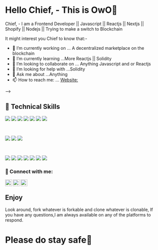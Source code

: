 # Hello Chief, - This is OwO👋

Chief, - I am a Frontend Developer || Javascript || Reactjs || Nextjs || Shopify || Nodejs || Trying to make a switch to Blockchain

It might interest you Chief to know that:-
- 🔭 I’m currently working on ... A decentralized marketplace on the blockchain 
- 🌱 I’m currently learning ...More Reactjs || Solidity
- 👯 I’m looking to collaborate on ... Anything Javascript and or Reactjs
- 🤔 I’m looking for help with ...Solidity
- 💬 Ask me about ...Anything
- 📫 How to reach me: ... [Website:](https://nsikakowo.xyz/)

-->

## 💼 Technical Skills

![](https://img.shields.io/badge/Code-React-informational?style=flat&logo=react&color=61DAFB)
![](https://img.shields.io/badge/Code-Redux-informational?style=flat&logo=Redux&color=764ABC)
![](https://img.shields.io/badge/Code-JavaScript-informational?style=flat&logo=JavaScript&color=F7DF1E)
![](https://img.shields.io/badge/Code-HTML5-informational?style=flat&logo=HTML5&color=E34F26)
![](https://img.shields.io/badge/Code-Node.js-informational?style=flat&logo=Node.js&color=green)
![](https://img.shields.io/badge/Code-Web3.js-informational?style=flat&logo=Web3.js&color=navygreen)
![](https://img.shields.io/badge/Code-Wordpress-informational?style=flat&logo=Wordpress&color=lightgreen)

</br>

![](https://img.shields.io/badge/Style-Bootstrap-informational?style=flat&logo=Bootstrap&color=7952B3)
![](https://img.shields.io/badge/Style-CSS3-informational?style=flat&logo=CSS3&color=1572B6)
![](https://img.shields.io/badge/Style-SASS-informational?style=flat&logo=SASS&Color=white)


</br>

![](https://img.shields.io/badge/Tools-Figma-informational?style=flat&logo=Figma&color=F24E1E)
![](https://img.shields.io/badge/Tools-NPM-informational?style=flat&logo=NPM&color=CB3837)
![](https://img.shields.io/badge/Tools-Netlify-informational?style=flat&logo=netlify&color=00C7B7)
![](https://img.shields.io/badge/Tools-Git-informational?style=flat&logo=Git&color=F05032)
![](https://img.shields.io/badge/Tools-GitHub-informational?style=flat&logo=GitHub&color=181717)
![](https://img.shields.io/badge/Tools-Yarn-informational?style=flat&logo=yarn&Color=white)
![](https://img.shields.io/badge/Tools-Visualstudio-informational?style=flat&logo=visual-studio&Color=white)


### 🤝 Connect with me:

<a href="https://twitter.com/nsikakowo"><img align="left" alt="Nsikak Owo  | Twitter" width="22px" src="https://cdn.jsdelivr.net/npm/simple-icons@v3/icons/twitter.svg" /></a>
<a href="https://www.linkedin.com/in/nsikakowo/"><img align="left" alt="nsikak owo  | LinkedIn" width="22px" src="https://cdn.jsdelivr.net/npm/simple-icons@v3/icons/linkedin.svg" /></a>
<a href="https://instagram.com/nsycak"><img align="left" alt="nsikak owo  | Instagram" width="22px" src="https://cdn.jsdelivr.net/npm/simple-icons@v3/icons/instagram.svg" /></a>

</br>

## Enjoy

Look around, fork whatever is forkable and clone whatever is clonable, If you have any questions,I am always available on any of the platforms to respond.

# Please do stay safe👋
